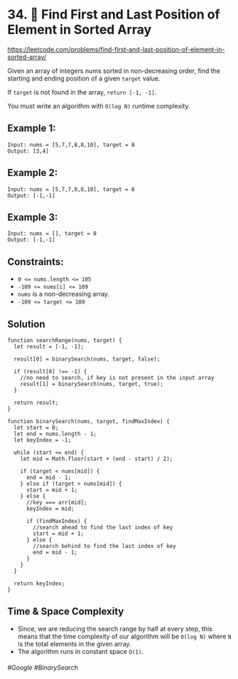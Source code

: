 # 34. 🔎 Find First and Last Position of Element in Sorted Array
https://leetcode.com/problems/find-first-and-last-position-of-element-in-sorted-array/

Given an array of integers nums sorted in non-decreasing order, find the starting and ending position of a given `target` value.

If `target` is not found in the array, `return [-1, -1]`.

You must write an algorithm with `O(log N)` runtime complexity.

 

## Example 1:
````
Input: nums = [5,7,7,8,8,10], target = 8
Output: [3,4]
````
## Example 2:
````
Input: nums = [5,7,7,8,8,10], target = 6
Output: [-1,-1]
````
## Example 3:
````
Input: nums = [], target = 0
Output: [-1,-1]
```` 

## Constraints:

- `0 <= nums.length <= 105`
- `-109 <= nums[i] <= 109`
- `nums` is a non-decreasing array.
- `-109 <= target <= 109`

## Solution 
````
function searchRange(nums, target) {
  let result = [-1, -1];

  result[0] = binarySearch(nums, target, false);

  if (result[0] !== -1) {
    //no need to search, if key is not present in the input array
    result[1] = binarySearch(nums, target, true);
  }

  return result;
}

function binarySearch(nums, target, findMaxIndex) {
  let start = 0;
  let end = nums.length - 1;
  let keyIndex = -1;

  while (start <= end) {
    let mid = Math.floor(start + (end - start) / 2);

    if (target < nums[mid]) {
      end = mid - 1;
    } else if (target > nums[mid]) {
      start = mid + 1;
    } else {
      //key === arr[mid];
      keyIndex = mid;

      if (findMaxIndex) {
        //search ahead to find the last index of key
        start = mid + 1;
      } else {
        //search behind to find the last index of key
        end = mid - 1;
      }
    }
  }

  return keyIndex;
}
````
## Time & Space Complexity
- Since, we are reducing the search range by half at every step, this means that the time complexity of our algorithm will be `O(log N)` where `N` is the total elements in the given array.
- The algorithm runs in constant space `O(1)`.
###### #Google #BinarySearch
